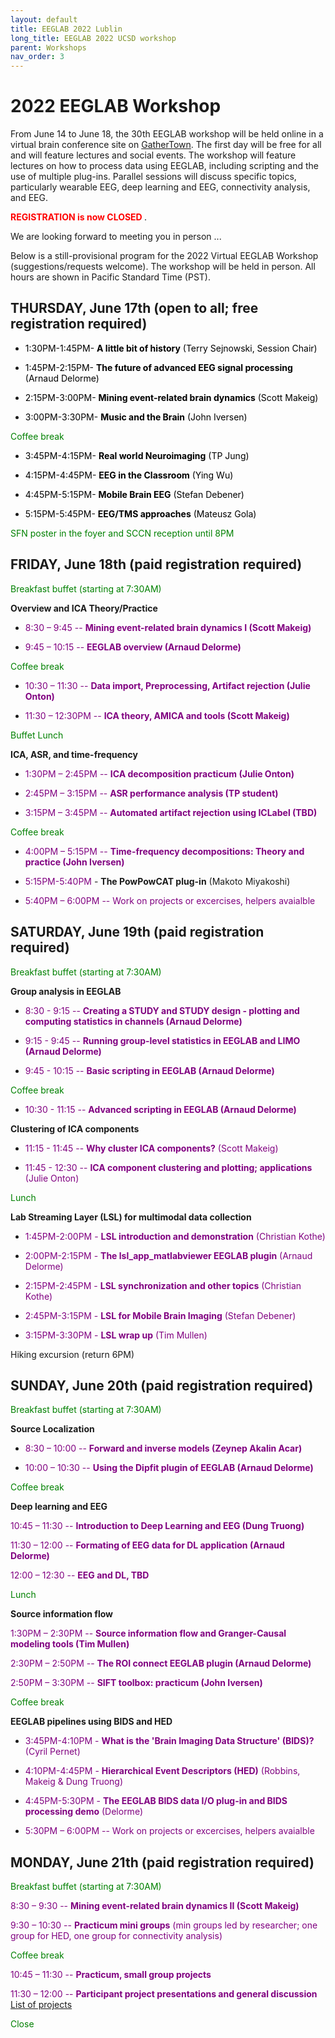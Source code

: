 ```yaml
---
layout: default
title: EEGLAB 2022 Lublin
long_title: EEGLAB 2022 UCSD workshop
parent: Workshops
nav_order: 3
---
```


# 2022 EEGLAB Workshop

From June 14 to June 18, the 30th EEGLAB workshop will be held online in a virtual brain conference site on [GatherTown](https://gather.town/). The first day will be free for all and will feature lectures and social events. The workshop will feature lectures on how to process data using EEGLAB, including scripting and the use of multiple plug-ins. Parallel sessions will discuss specific topics, particularly wearable EEG, deep learning and EEG, connectivity analysis, and EEG.

**<span style="color: red">REGISTRATION is now CLOSED </span>**.

<!--[<b>Register for the free first day session, Monday June 14 here</b>](https://www.eventbrite.com/e/147847663341).

[<b>Register for the workshop sessions, Tuesday-Friday June 15-18th here</b>](https://na.eventscloud.com/611187). **Note:** You must register twice, once for June 14th and once for June 15-18th, if you want to attend the whole event.-->

We are looking forward to meeting you in person ... 

Below is a still-provisional program for the 2022 Virtual EEGLAB Workshop (suggestions/requests welcome). The workshop will be held in person. All hours are shown in Pacific Standard Time (PST). 

## THURSDAY, June 17th (open to all; free registration required)

- <span style="color: black">1:30PM-1:45PM- **A little bit of history** (Terry Sejnowski, Session Chair)</span>

- <span style="color: black">1:45PM-2:15PM- **The future of advanced EEG signal processing** (Arnaud Delorme)</span>

- <span style="color: black">2:15PM-3:00PM- **Mining event-related brain dynamics** (Scott Makeig)</span>

- <span style="color: black">3:00PM-3:30PM- **Music and the Brain** (John Iversen)</span>

<span style="color: green">Coffee break</span>

- <span style="color: black">3:45PM-4:15PM- **Real world Neuroimaging** (TP Jung)</span>

- <span style="color: black">4:15PM-4:45PM- **EEG in the Classroom** (Ying Wu)</span>

- <span style="color: black">4:45PM-5:15PM- **Mobile Brain EEG** (Stefan Debener)</span>

- <span style="color: black">5:15PM-5:45PM- **EEG/TMS approaches** (Mateusz Gola)</span>

<span style="color: green">SFN poster in the foyer and SCCN reception until 8PM</span>

## FRIDAY, June 18th (paid registration required)

<span style="color: green">Breakfast buffet (starting at 7:30AM)</span>

**Overview and ICA Theory/Practice**

- <span style="color:purple"> 8:30 – 9:45 -- **Mining event-related brain dynamics I (Scott Makeig)**</span><!-- [PDF](https://sccn.ucsd.edu/githubwiki/files/makeig_aspet19_mining_i.pdf)-->

- <span style="color: purple">9:45 – 10:15 -- **EEGLAB overview (Arnaud Delorme)**</span><!-- [PDF](https://sccn.ucsd.edu/githubwiki/files/eeglab2019_ad_eeglab_overview.pdf)-->

<span style="color: green">Coffee break</span>

- <span style="color: purple">10:30 – 11:30 -- **Data import, Preprocessing, Artifact rejection (Julie Onton)**</span><!-- [PDF](https://sccn.ucsd.edu/githubwiki/files/eeglab2019_aspet_artifact_and_ica.pdf)-->

- <span style="color: purple">11:30 – 12:30PM -- **ICA theory, AMICA and tools (Scott Makeig)**</span><!-- [PDF](https://sccn.ucsd.edu/githubwiki/files/makeig_aspet19_ica.pdf)-->

<span style="color: green">Buffet Lunch</span>

**ICA, ASR, and time-frequency**

- <span style="color: purple">1:30PM – 2:45PM -- **ICA decomposition practicum (Julie Onton)**</span><!--[PDF](https://sccn.ucsd.edu/githubwiki/files/delorme_ica_practicum.pdf)-->

- <span style="color: purple">2:45PM – 3:15PM -- **ASR performance analysis (TP student)**</span><!--[PDF](https://sccn.ucsd.edu/githubwiki/files/delorme_ica_practicum.pdf)-->

- <span style="color: purple">3:15PM – 3:45PM -- **Automated artifact rejection using ICLabel (TBD)**</span>

<span style="color: green">Coffee break</span>

- <span style="color: purple">4:00PM – 5:15PM -- **Time-frequency decompositions: Theory and practice (John Iversen)**</span><!-- [PDF](https://sccn.ucsd.edu/githubwiki/files/eeglab2013_time_frequency_analysis2019.pdf)-->

- <span style="color: purple">5:15PM-5:40PM</span> - **The PowPowCAT plug-in** (Makoto Miyakoshi)

- <span style="color: purple">5:40PM – 6:00PM -- Work on projects or excercises, helpers avaialble

## SATURDAY, June 19th (paid registration required)

<span style="color: green">Breakfast buffet (starting at 7:30AM)</span>

**Group analysis in EEGLAB**

- <span style="color: purple">8:30 - 9:15 -- **Creating a STUDY and STUDY design - plotting and computing statistics in channels (Arnaud Delorme)**</span><!-- [PDF](https://sccn.ucsd.edu/githubwiki/files/eeglab2019_ad_study_design.pdf)-->

- <span style="color: purple">9:15 - 9:45 -- **Running group-level statistics in EEGLAB and LIMO (Arnaud Delorme)**</span><!-- [PDF](https://sccn.ucsd.edu/githubwiki/files/pernet_2019_bootstrap&eeg-mcc_eegworkshop.pdf)-->

- <span style="color: purple">9:45 - 10:15 -- **Basic scripting in EEGLAB (Arnaud Delorme)**</span><!-- [PDF](https://sccn.ucsd.edu/githubwiki/files/pernet_2019_bootstrap&eeg-mcc_eegworkshop.pdf)-->

<span style="color: green">Coffee break</span>

- <span style="color: purple">10:30 - 11:15 -- **Advanced scripting in EEGLAB (Arnaud Delorme)**</span><!-- [PDF](https://sccn.ucsd.edu/githubwiki/files/pernet_2019_bootstrap&eeg-mcc_eegworkshop.pdf)-->

 **Clustering of ICA components**

- <span style="color: purple">11:15 - 11:45 -- **Why cluster ICA components?** (Scott Makeig)</span> <!-- [PDF](https://sccn.ucsd.edu/githubwiki/files/makeig_aspet19_clustering.pdf)-->

- <span style="color: purple">11:45 - 12:30 -- **ICA component clustering and plotting; applications** (Julie Onton)</span> <!--[PDF](https://sccn.ucsd.edu/githubwiki/files/eeglab2019_ad_study_clustering.pdf)-->

<span style="color: green">Lunch</span>

**Lab Streaming Layer (LSL) for multimodal data collection**

- <span style="color: purple">1:45PM-2:00PM - **LSL introduction and demonstration** (Christian Kothe)</span>

- <span style="color: purple">2:00PM-2:15PM - **The lsl_app_matlabviewer EEGLAB plugin** (Arnaud Delorme)</span>

- <span style="color: purple">2:15PM-2:45PM - **LSL synchronization and other topics** (Christian Kothe)</span>

- <span style="color: purple">2:45PM-3:15PM - **LSL for Mobile Brain Imaging** (Stefan Debener)</span>
 
- <span style="color: purple">3:15PM-3:30PM - **LSL wrap up** (Tim Mullen)</span>

Hiking excursion (return 6PM)</span>

## SUNDAY, June 20th (paid registration required)
 
<span style="color: green">Breakfast buffet (starting at 7:30AM)</span>

**Source Localization**

- <span style="color: purple">8:30 – 10:00 -- **Forward and inverse models (Zeynep Akalin Acar)**</span> <!--[PDF](https://sccn.ucsd.edu/githubwiki/files/dipfit-oostenveld.pdf)-->

- <span style="color: purple">10:00 – 10:30 -- **Using the Dipfit plugin of EEGLAB (Arnaud Delorme)**</span> 

<span style="color: green">Coffee break</span>

**Deep learning and EEG**

<span style="color: purple">10:45 – 11:30 -- **Introduction to Deep Learning and EEG (Dung Truong)**</span><!--[PDF](https://sccn.ucsd.edu/githubwiki/files/2019_aspet_hlm-glm.pdf)-->

<span style="color: purple">11:30 – 12:00 -- **Formating of EEG data for DL application (Arnaud Delorme)**</span><!--[PDF](https://sccn.ucsd.edu/githubwiki/files/2019_aspet_hlm-glm.pdf)-->

<span style="color: purple">12:00 – 12:30 -- **EEG and DL, TBD**</span><!--[PDF](https://sccn.ucsd.edu/githubwiki/files/2019_aspet_hlm-glm.pdf)-->

<span style="color: green">Lunch</span>

**Source information flow**

<span style="color: purple">1:30PM – 2:30PM -- **Source information flow and Granger-Causal modeling tools (Tim Mullen)**</span> <!--[PDF](https://sccn.ucsd.edu/githubwiki/files/eeglab2013_sift_lecture.pdf)-->

<span style="color: purple">2:30PM – 2:50PM -- **The ROI connect EEGLAB plugin (Arnaud Delorme)**</span> <!--[PDF](https://sccn.ucsd.edu/githubwiki/files/eeglab2013_sift_lecture.pdf)-->

<span style="color: purple">2:50PM – 3:30PM -- **SIFT toolbox: practicum (John Iversen)**</span><!-- [PDF](https://sccn.ucsd.edu/githubwiki/files/sift_i_practicum.pdf)-->

<span style="color: green">Coffee break</span>

**EEGLAB pipelines using BIDS and HED**

- <span style="color: purple">3:45PM-4:10PM - **What is the \'Brain Imaging Data Structure\' (BIDS)?** (Cyril Pernet)</span>

- <span style="color: purple">4:10PM-4:45PM - **Hierarchical Event Descriptors (HED)** (Robbins, Makeig &amp; Dung Truong)</span>

- <span style="color: purple">4:45PM-5:30PM - **The EEGLAB BIDS data I/O plug-in and BIDS processing demo** (Delorme)</span>

- <span style="color: purple">5:30PM – 6:00PM -- Work on projects or excercises, helpers avaialble

## MONDAY, June 21th (paid registration required)

<span style="color: green">Breakfast buffet (starting at 7:30AM)</span>

<span style="color: purple">8:30 – 9:30 -- **Mining event-related brain dynamics II (Scott Makeig)**</span> <!-- [PDF](https://sccn.ucsd.edu/githubwiki/files/makeig_aspet19_mining_ii.pdf)-->

<span style="color: purple">9:30 – 10:30 -- **Practicum mini groups** (min groups led by researcher; one group for HED, one group for connectivity analysis)</span> <!-- [PDF](https://sccn.ucsd.edu/githubwiki/files/makeig_aspet19_mining_ii.pdf)-->

<span style="color: green">Coffee break</span>

<span style="color: purple">10:45 – 11:30 -- **Practicum, small group projects**</span>

<span style="color: purple">11:30 – 12:00 -- **Participant project presentations and general discussion**</span> [List of
projects](https://sccn.ucsd.edu/githubwiki/files/project_list_aspet.pdf)

<span style="color: green">Close</span>












